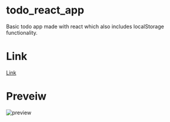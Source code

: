 # todo_react_app
Basic todo app made with react which also includes localStorage functionality.
# Link
[Link](https://2b0f7bbd.github.io/todo_react_app)
# Preveiw
![preview](https://i.imgur.com/AUUh5Ox.png)
